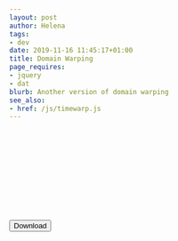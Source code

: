 ```yaml
---
layout: post
author: Helena
tags:
- dev
date: 2019-11-16 11:45:17+01:00
title: Domain Warping
page_requires:
- jquery
- dat
blurb: Another version of domain warping
see_also:
- href: /js/timewarp.js
---
```


<svg id="plot" xmlns="http://www.w3.org/2000/svg" xmlns:xlink="http://www.w3.org/1999/xlink"/>
<canvas id="canvas" width="200" height="200"></canvas>

<button id="download">Download</button>
<script src="/js/download-svg.js"></script>
<script type="text/javascript">
bindDownloadButton("download", "plot");
</script>


<script src="/js/perlin.js"></script>
<script src="/js/lib.js"></script>
<script src="/js/timewarp.js"></script>
